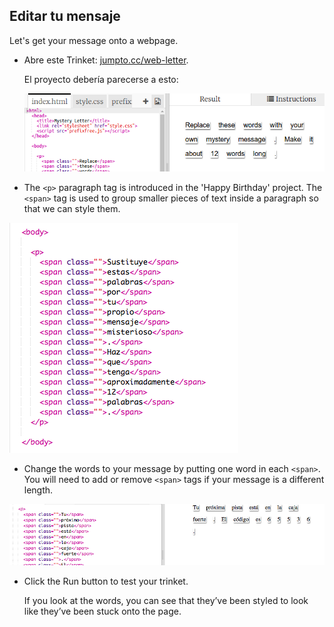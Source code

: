 ## Editar tu mensaje

Let's get your message onto a webpage.

+ Abre este Trinket: <a href="http://jumpto.cc/web-letter" target="_blank">jumpto.cc/web-letter</a>.
    
    El proyecto debería parecerse a esto:
    
    ![captura de pantalla](images/letter-starter.png)

+ The `<p>` paragraph tag is introduced in the 'Happy Birthday' project. The `<span>` tag is used to group smaller pieces of text inside a paragraph so that we can style them.

![captura de pantalla](images/letter-placeholder.png)

+ Change the words to your message by putting one word in each `<span>`. You will need to add or remove `<span>` tags if your message is a different length. 

![captura de pantalla](images/letter-message.png)

+ Click the Run button to test your trinket.
    
    If you look at the words, you can see that they’ve been styled to look like they’ve been stuck onto the page.